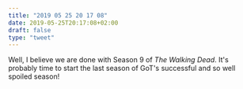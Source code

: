 ```yaml
---
title: "2019 05 25 20 17 08"
date: 2019-05-25T20:17:08+02:00
draft: false
type: "tweet"
---
```

Well, I believe we are done with Season 9 of *The Walking Dead*. It's probably time to start the last season of GoT's successful and so well spoiled season!
